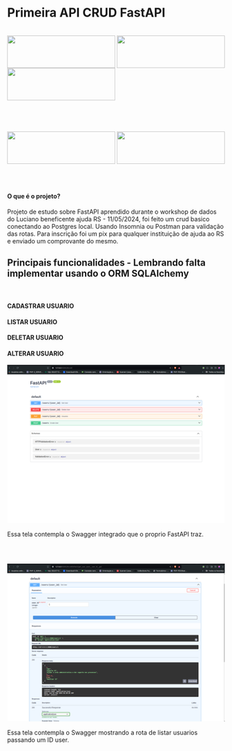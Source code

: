 <h1> Primeira API CRUD FastAPI </h1>

<div style="display: inline_block"><br>



<img align="center" height="75px" width="250px" src="https://cdn.jsdelivr.net/gh/devicons/devicon@latest/icons/postgresql/postgresql-original.svg" />
          

<img align="center" height="75px" width="250px" src="https://cdn.jsdelivr.net/gh/devicons/devicon@latest/icons/python/python-plain-wordmark.svg" />


<img align="center" height="75px" width="250px"  src="https://cdn.jsdelivr.net/gh/devicons/devicon@latest/icons/insomnia/insomnia-original.svg" />
          



<div>

<div style="display: inline_block"><br>


<img style="padding-top:55px" align="center" height="75px" width="250px" src="https://cdn.jsdelivr.net/gh/devicons/devicon@latest/icons/fastapi/fastapi-original.svg" />
          


<img style="padding-top:55px" align="center" height="75px" width="250px" src="https://cdn.jsdelivr.net/gh/devicons/devicon@latest/icons/swagger/swagger-original.svg" />

</div>

##

<br>


<h4> O que é o projeto? </h4>

<p> Projeto de estudo sobre FastAPI aprendido durante o workshop de dados do Luciano beneficente ajuda RS - 11/05/2024, foi feito um crud basico conectando ao Postgres local. Usando Insomnia ou Postman para validação das rotas. Para inscrição foi um pix para qualquer instituição de ajuda ao RS e enviado um comprovante do mesmo. 
</p>

##

<h2> Principais funcionalidades - Lembrando falta implementar usando o ORM SQLAlchemy </h2>

<br>

<h4> CADASTRAR USUARIO </h4>
<h4> LISTAR USUARIO </h4>
<h4> DELETAR USUARIO </h4>
<h4> ALTERAR USUARIO </h4>

<img src="prints/Captura de tela de 2024-05-11 23-50-10.png">

<p> Essa tela contempla o Swagger integrado que o proprio FastAPI traz.</p>

<br>

##

<img src="prints/Captura de tela de 2024-05-11 23-50-58.png">

<p> Essa tela contempla o Swagger mostrando a rota de listar usuarios passando um ID user.</p>
